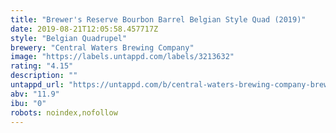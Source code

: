```yaml
---
title: "Brewer's Reserve Bourbon Barrel Belgian Style Quad (2019)"
date: 2019-08-21T12:05:58.457717Z
style: "Belgian Quadrupel"
brewery: "Central Waters Brewing Company"
image: "https://labels.untappd.com/labels/3213632"
rating: "4.15"
description: ""
untappd_url: "https://untappd.com/b/central-waters-brewing-company-brewer-s-reserve-bourbon-barrel-belgian-style-quad-2019/3213632"
abv: "11.9"
ibu: "0"
robots: noindex,nofollow
---
```

